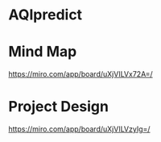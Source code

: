 # AQIpredict

# Mind Map
https://miro.com/app/board/uXjVILVx72A=/

# Project Design
https://miro.com/app/board/uXjVILVzyIg=/
